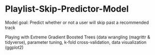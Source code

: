 # Playlist-Skip-Predictor-Model
Model goal: Predict whether or not a user will skip past a recommended track

Playing with Extreme Gradient Boosted Trees (data wrangling (magrittr & tidyverse), parameter tuning, k-fold cross-validation, data visualization (ggplot2)
